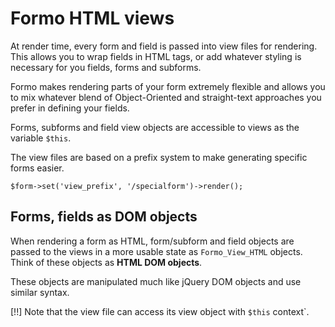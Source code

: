 # Formo HTML views

At render time, every form and field is passed into view files for rendering. This allows you to wrap fields in HTML tags, or add whatever styling is necessary for you fields, forms and subforms.

Formo makes rendering parts of your form extremely flexible and allows you to mix whatever blend of Object-Oriented and straight-text approaches you prefer in defining your fields.

Forms, subforms and field view objects are accessible to views as the variable `$this`.

The view files are based on a prefix system to make generating specific forms easier.

	$form->set('view_prefix', '/specialform')->render();

## Forms, fields as DOM objects

When rendering a form as HTML, form/subform and field objects are passed to the views in a more usable state as `Formo_View_HTML` objects. Think of these objects as **HTML DOM objects**.

These objects are manipulated much like jQuery DOM objects and use similar syntax.

[!!] Note that the view file can access its view object with `$this` context`.